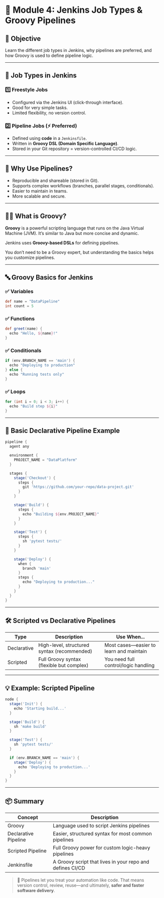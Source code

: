 # 🔁 Module 4: Jenkins Job Types & Groovy Pipelines

## 🎯 Objective
Learn the different job types in Jenkins, why pipelines are preferred, and how Groovy is used to define pipeline logic.

---

## 🧾 Job Types in Jenkins

### 1️⃣ **Freestyle Jobs**
- Configured via the Jenkins UI (click-through interface).
- Good for very simple tasks.
- Limited flexibility, no version control.

### 2️⃣ **Pipeline Jobs** (⚡ Preferred)
- Defined using **code** in a `Jenkinsfile`.
- Written in **Groovy DSL (Domain Specific Language)**.
- Stored in your Git repository = version-controlled CI/CD logic.

---

## 🧠 Why Use Pipelines?

- Reproducible and shareable (stored in Git).
- Supports complex workflows (branches, parallel stages, conditionals).
- Easier to maintain in teams.
- More scalable and secure.

---

## 🧑‍💻 What is Groovy?

**Groovy** is a powerful scripting language that runs on the Java Virtual Machine (JVM). It’s similar to Java but more concise and dynamic.

Jenkins uses **Groovy-based DSLs** for defining pipelines.

You don’t need to be a Groovy expert, but understanding the basics helps you customize pipelines.

---

## 🔤 Groovy Basics for Jenkins

### ✅ Variables
```groovy
def name = "DataPipeline"
int count = 5
```

### ✅ Functions
```groovy
def greet(name) {
  echo "Hello, ${name}!"
}
```

### ✅ Conditionals
```groovy
if (env.BRANCH_NAME == 'main') {
  echo "Deploying to production"
} else {
  echo "Running tests only"
}
```

### ✅ Loops
```groovy
for (int i = 0; i < 3; i++) {
  echo "Build step ${i}"
}
```

---

## 📜 Basic Declarative Pipeline Example
```groovy
pipeline {
  agent any

  environment {
    PROJECT_NAME = "DataPlatform"
  }

  stages {
    stage('Checkout') {
      steps {
        git 'https://github.com/your-repo/data-project.git'
      }
    }

    stage('Build') {
      steps {
        echo "Building ${env.PROJECT_NAME}"
      }
    }

    stage('Test') {
      steps {
        sh 'pytest tests/'
      }
    }

    stage('Deploy') {
      when {
        branch 'main'
      }
      steps {
        echo "Deploying to production..."
      }
    }
  }
}
```

---

## 🛠️ Scripted vs Declarative Pipelines

| Type         | Description                                     | Use When...                           |
|--------------|--------------------------------------------------|----------------------------------------|
| Declarative  | High-level, structured syntax (recommended)     | Most cases—easier to learn and maintain |
| Scripted     | Full Groovy syntax (flexible but complex)       | You need full control/logic handling   |

---

## 💡 Example: Scripted Pipeline
```groovy
node {
  stage('Init') {
    echo 'Starting build...'
  }

  stage('Build') {
    sh 'make build'
  }

  stage('Test') {
    sh 'pytest tests/'
  }

  if (env.BRANCH_NAME == 'main') {
    stage('Deploy') {
      echo 'Deploying to production...'
    }
  }
}
```

---

## 📦 Summary

| Concept             | Description                                           |
|---------------------|-------------------------------------------------------|
| Groovy              | Language used to script Jenkins pipelines             |
| Declarative Pipeline| Easier, structured syntax for most common pipelines   |
| Scripted Pipeline   | Full Groovy power for custom logic-heavy pipelines    |
| Jenkinsfile         | A Groovy script that lives in your repo and defines CI/CD |

> 💬 Pipelines let you treat your automation like code. That means version control, review, reuse—and ultimately, **safer and faster software delivery**.

